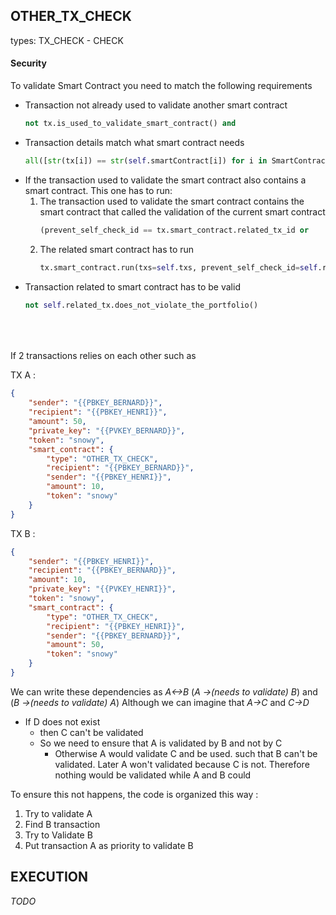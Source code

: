

## OTHER_TX_CHECK
types: TX_CHECK - CHECK

#### Security

To validate Smart Contract you need to match the following requirements

- Transaction not already used to validate another smart contract
    ````python
    not tx.is_used_to_validate_smart_contract() and
    ````
- Transaction details match what smart contract needs
    ````python
    all([str(tx[i]) == str(self.smartContract[i]) for i in SmartContract.requirements[self.contract_type]]) and
    ````
- If the transaction used to validate the smart contract also contains a smart contract. This one has to run:
    1. The transaction used to validate the smart contract contains the smart contract that called the validation of the current smart contract
        ````python
        (prevent_self_check_id == tx.smart_contract.related_tx_id or
        ````
    2. The related smart contract has to run
        ````python
        tx.smart_contract.run(txs=self.txs, prevent_self_check_id=self.related_tx_id))
        ````
- Transaction related to smart contract has to be valid
    ````python
    not self.related_tx.does_not_violate_the_portfolio()
    ````
<br>
<br>
<br>
If 2 transactions relies on each other such as 

TX A :
````json
{
    "sender": "{{PBKEY_BERNARD}}",
    "recipient": "{{PBKEY_HENRI}}",
    "amount": 50,
    "private_key": "{{PVKEY_BERNARD}}",
    "token": "snowy",
    "smart_contract": {
        "type": "OTHER_TX_CHECK",
        "recipient": "{{PBKEY_BERNARD}}",
        "sender": "{{PBKEY_HENRI}}",
        "amount": 10,
        "token": "snowy"
    }
}
````
TX B : 
````json
{
    "sender": "{{PBKEY_HENRI}}",
    "recipient": "{{PBKEY_BERNARD}}",
    "amount": 10,
    "private_key": "{{PVKEY_HENRI}}",
    "token": "snowy",
    "smart_contract": {
        "type": "OTHER_TX_CHECK",
        "recipient": "{{PBKEY_HENRI}}",
        "sender": "{{PBKEY_BERNARD}}",
        "amount": 50,
        "token": "snowy"
    }
}
````

We can write these dependencies as *A<->B* (*A ->(needs to validate) B*) and (*B ->(needs to validate) A*)
Although we can imagine that *A->C* and *C->D* <br>
- If D does not exist
  - then C can't be validated
  - So we need to ensure that A is validated by B and not by C
    - Otherwise A would validate C and be used. such that B can't be validated. Later A won't validated because C is not. Therefore nothing would be validated while A and B could

To ensure this not happens, the code is organized this way :
1. Try to validate A
2. Find B transaction
3. Try to Validate B
4. Put transaction A as priority to validate B



## EXECUTION

*TODO*











